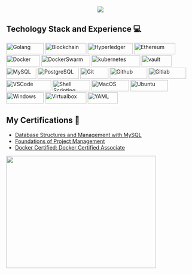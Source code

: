 <h1 align="center">
  <a style="margin-top: 10px;" href="https://git.io/typing-svg">
    <img src="https://readme-typing-svg.herokuapp.com/?lines=Hello,+there;I'm+Dzianis+👋;Nice+to+meet+you&size=30">
  </a>
</h1>

<h2>Techology Stack and Experience 💻</h2>

<p>
  <img alt="Golang" src="https://img.shields.io/badge/-Golang-059FFA?style=flat-square&logo=go&logoColor=white" width="100" height="30"/>
  <img alt="Blockchain" src="https://img.shields.io/badge/-Blockchain-CB344D?style=flat-square&logo=blockchaindotcom&logoColor=white" width="110" height="30"/>
  <img alt="Hyperledger" src="https://img.shields.io/badge/Hyperledger-D42B94?style=flat-square&logo=hyperledger&logoColor=white" width="120" height="30"/>
  <img alt="Ethereum" src="https://img.shields.io/badge/Ethereum-8E44BB?style=flat-square&logo=ethereum&logoColor=white" width="110" height="30"/>
  <img alt="Docker" src="https://img.shields.io/badge/-Docker-009BFF?style=flat-square&logo=docker&logoColor=white" width="90" height="30"/>
  <img alt="DockerSwarm" src="https://img.shields.io/badge/Docker_Swarm-37C8B4?style=flat-square&logo=docker&logoColor=white" width="130" height="30"/>
  <img alt="kubernetes"src="https://img.shields.io/badge/Kubernetes-326ce5.svg?&style=flat-square&logo=Kubernetes&logoColor=white" width="130" height="30"/>
  <img alt="vault" src="https://img.shields.io/badge/Vault-FFD814?style=for-the-badge&logo=Vault&logoColor=black" width="80" height="30" />
  <img alt="MySQL" src="https://img.shields.io/badge/MySQL-3FC068?style=for-the-badge&logo=mysql&logoColor=black" width="80" height="30" />
  <img alt="PostgreSQL" src="https://img.shields.io/badge/PostgreSQL-C03F97?style=for-the-badge&logo=postgresql&logoColor=black" width="110" height="30" />
  <img alt="Git" src="https://img.shields.io/badge/-Git-F05032?style=flat-square&logo=git&logoColor=white" width="75" height="30" />
  <img alt="Github" src="https://img.shields.io/badge/GitHub-%23121011.svg?style=flat-square&logo=Github&logoColor=white" width="100" height="30"/>
  <img alt="Gitlab" src="https://img.shields.io/badge/GitLab-%23323330.svg?style=flat-square&logo=Gitlab&logoColor=%F85507" width="100" height="30"/>
  <img alt="VSCode" src="https://img.shields.io/badge/Visual_Studio-5C2D91?style=for-the-badge&logo=visual%20studio%20code&logoColor=white" width="120" height="30"/>
  <img alt="Shell Scripting" src="https://img.shields.io/badge/Shell-%23121011.svg?style=flat-square&logo=gnu-bash&logoColor=white" width="100" height="30"/>
  <img alt="MacOS" src="https://img.shields.io/badge/MacOS-7D7D82?style=flat-square&logo=apple&logoColor=white" width="100" height="30"/>
  <img alt="Ubuntu" src="https://img.shields.io/badge/Ubuntu-E95420?style=flat-square&logo=ubuntu&logoColor=white" width="100" height="30"/>
  <img alt="Windows" src="https://img.shields.io/badge/Windows-46a2f1?style=for-the-badge&logo=microsoft&logoColor=white" width="100" height="30" />
  <img alt="Virtualbox"src="https://img.shields.io/badge/VirtualBox-607078?style=for-the-badge&logo=VirtualBox&logoColor=white" width="110" height="30"/> 
  <img alt="YAML" src="https://img.shields.io/badge/-Yaml-F05032?style=flat-square&logo=Yaml&logoColor=white" width="80" height="30" />
</p>

##  **My Certifications 🏅**
- [Database Structures and Management with MySQL](https://www.coursera.org/account/accomplishments/certificate/TKFCCQXGMQY8)
- [Foundations of Project Management](https://www.coursera.org/account/accomplishments/certificate/BMEH3CZAP5Z8)
- [Docker Certified: Docker Certified Associate](https://certification.mirantis.com/629327d1-a2e0-4aec-970c-338e3f20c9b4)

<p align="left">
  <img src="https://api.accredible.com/v1/frontend/credential_website_embed_image/certificate/80690714" width="400" height="300">
</p>
